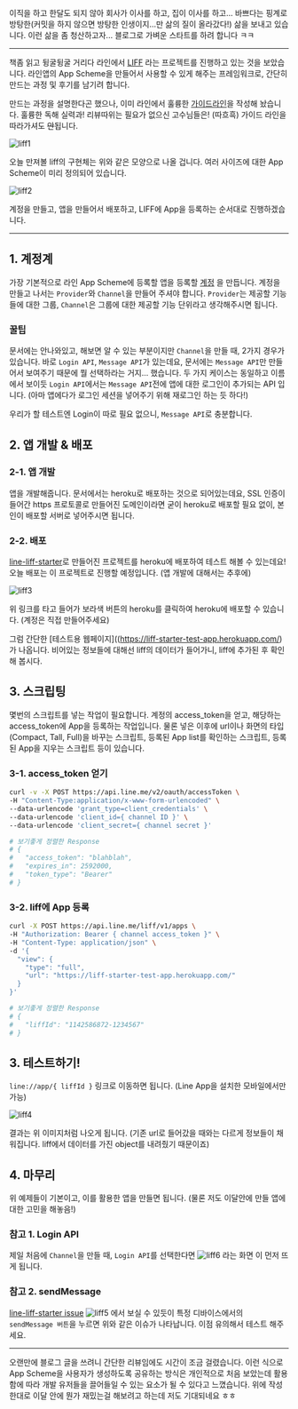 이직을 하고 한달도 되지 않아 회사가 이사를 하고, 집이 이사를 하고... 바쁘다는 핑계로
방탕한(커밋을 하지 않으면 방탕한 인생이지...만 삶의 질이 올라갔다!) 삶을 보내고 있습니다.
이런 삶을 좀 청산하고자... 블로그로 가벼운 스타트를 하려 합니다 ㅋㅋ

---

책좀 읽고 뒹굴뒹굴 거리다 라인에서 [LIFF](https://engineering.linecorp.com/ko/blog/detail/299)
라는 프로젝트를 진행하고 있는 것을 보았습니다. 라인앱의 App Scheme을 만들어서 사용할 수 있게 해주는 프레임워크로,
간단히 만드는 과정 및 후기를 남기려 합니다.

만드는 과정을 설명한다곤 했으나, 이미 라인에서 훌륭한
[가이드라인](https://developers.line.me/en/docs/liff/overview/)을 작성해 놨습니다.
훌륭한 독해 실력과! 리뷰따위는 필요가 없으신 고수님들은! (따흐흑) 가이드 라인을 따라가셔도 ~~안~~됩니다.

![liff1](https://jicjjang.github.io/blog/static/image/etc/liff/liff1.png)

오늘 만져볼 liff의 구현체는 위와 같은 모양으로 나올 겁니다. 여러 사이즈에 대한 App Scheme이
미리 정의되어 있습니다.

![liff2](https://jicjjang.github.io/blog/static/image/etc/liff/liff2.png)

계정을 만들고, 앱을 만들어서 배포하고, LIFF에 App을 등록하는 순서대로 진행하겠습니다.

---

## 1. 계정계

가장 기본적으로 라인 App Scheme에 등록할 앱을 등록할
[계정](https://developers.line.me/en/docs/liff/getting-started/#spy-creating-a-channel)
을 만듭니다. 계정을 만들고 나서는 `Provider`와 `Channel`을 만들어 주셔야 합니다.
`Provider`는 제공할 기능들에 대한 그룹, `Channel`은 그룹에 대한 제공할 기능 단위라고 생각해주시면 됩니다.

### 꿀팁

문서에는 안나와있고, 해보면 알 수 있는 부분이지만 `Channel`을 만들 때, 2가지 경우가 있습니다.
바로 `Login API`, `Message API`가 있는데요, 문서에는 `Message API`만 만들어서 보여주기 때문에
뭘 선택하라는 거지... 했습니다. 두 가지 케이스는 동일하고 이름에서 보이듯 `Login API`에서는
`Message API`전에 앱에 대한 로그인이 추가되는 API 입니다.
(아마 앱에다가 로그인 세션을 넣어주기 위해 재로그인 하는 듯 하다!)

우리가 할 테스트엔 Login이 따로 필요 없으니, `Message API`로 충분합니다.

## 2. 앱 개발 & 배포

### 2-1. 앱 개발

앱을 개발해줍니다. 문서에서는 heroku로 배포하는 것으로 되어있는데요, SSL 인증이 들어간 https 프로토콜로
만들어진 도메인이라면 굳이 heroku로 배포할 필요 없이, 본인이 배포할 서버로 넣어주시면 됩니다.

### 2-2. 배포

[line-liff-starter](https://github.com/line/line-liff-starter)로 만들어진 프로젝트를
heroku에 배포하여 테스트 해볼 수 있는데요! 오늘 배포는 이 프로젝트로 진행할 예정입니다.
(앱 개발에 대해서는 추후에)

![liff3](https://jicjjang.github.io/blog/static/image/etc/liff/liff3.png)

위 링크를 타고 들어가 보라색 버튼의 heroku를 클릭하여 heroku에 배포할 수 있습니다.
(계정은 직접 만들어주세요)

그럼 간단한 [테스트용 웹페이지]((https://liff-starter-test-app.herokuapp.com/)가 나옵니다.
비어있는 정보들에 대해선 liff의 데이터가 들어가니, liff에 추가된 후 확인해 봅시다.

## 3. 스크립팅

몇번의 스크립트를 넣는 작업이 필요합니다. 계정의 access_token을 얻고, 해당하는 access_token에
App을 등록하는 작업입니다. 물론 넣은 이후에 url이나 화면의 타입 (Compact, Tall, Full)을
바꾸는 스크립트, 등록된 App list를 확인하는 스크립트, 등록된 App을 지우는 스크립트 등이 있습니다.

### 3-1. access_token 얻기

~~~bash
curl -v -X POST https://api.line.me/v2/oauth/accessToken \
-H "Content-Type:application/x-www-form-urlencoded" \
--data-urlencode 'grant_type=client_credentials' \
--data-urlencode 'client_id={ channel ID }' \
--data-urlencode 'client_secret={ channel secret }'

# 보기좋게 정렬한 Response
# {
#   "access_token": "blahblah",
#   "expires_in": 2592000,
#   "token_type": "Bearer"
# }
~~~

### 3-2. liff에 App 등록

~~~bash
curl -X POST https://api.line.me/liff/v1/apps \
-H "Authorization: Bearer { channel access_token }" \
-H "Content-Type: application/json" \
-d '{
  "view": {
    "type": "full",
    "url": "https://liff-starter-test-app.herokuapp.com/"
  }
}'

# 보기좋게 정렬한 Response
# {
#   "liffId": "1142586872-1234567"
# }
~~~

## 3. 테스트하기!

`line://app/{ liffId }` 링크로 이동하면 됩니다. (Line App을 설치한 모바일에서만 가능)

![liff4](https://jicjjang.github.io/blog/static/image/etc/liff/liff4.jpeg)

결과는 위 이미지처럼 나오게 됩니다. (기존 url로 들어갔을 때와는 다르게 정보들이 채워집니다.
liff에서 데이터를 가진 object를 내려줬기 때문이죠)

## 4. 마무리

위 예제들이 기본이고, 이를 활용한 앱을 만들면 됩니다.
(물론 저도 이달안에 만들 앱에 대한 고민을 해놓음!)

### 참고 1. Login API

제일 처음에 `Channel`을 만들 때, `Login API`를 선택한다면
![liff6](https://jicjjang.github.io/blog/static/image/etc/liff/liff6.jpeg)
라는 화면 이 먼저 뜨게 됩니다.

### 참고 2. sendMessage

[line-liff-starter issue](https://github.com/line/line-liff-starter/issues/1)
![liff5](https://jicjjang.github.io/blog/static/image/etc/liff/liff5.jpeg)
에서 보실 수 있듯이 특정 디바이스에서의 `sendMessage 버튼`을 누르면 위와 같은 이슈가 나타납니다.
이점 유의해서 테스트 해주세요.

---

오랜만에 블로그 글을 쓰려니 간단한 리뷰임에도 시간이 조금 걸렸습니다.
이런 식으로 App Scheme을 사용자가 생성하도록 공유하는 방식은 개인적으로 처음 보았는데
활용함에 따라 개발 유저들을 끌어들일 수 있는 요소가 될 수 있다고 느꼈습니다.
위에 작성한대로 이달 안에 뭔가 재밌는걸 해보려고 하는데 저도 기대되네요 ㅎㅎ

